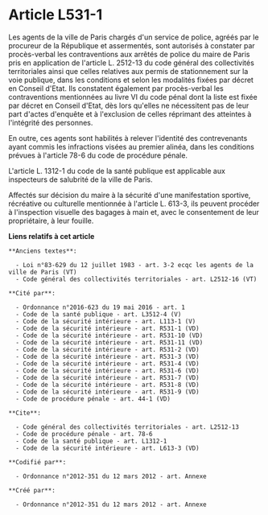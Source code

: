 # Article L531-1

Les agents de la ville de Paris chargés d'un service de police, agréés par le procureur de la République et assermentés, sont
autorisés à constater par procès-verbal les contraventions aux arrêtés de police du maire de Paris pris en application de
l'article L. 2512-13 du code général des collectivités territoriales ainsi que celles relatives aux permis de stationnement
sur la voie publique, dans les conditions et selon les modalités fixées par décret en Conseil d'Etat. Ils constatent
également par procès-verbal les contraventions mentionnées au livre VI du code pénal dont la liste est fixée par décret en
Conseil d'Etat, dès lors qu'elles ne nécessitent pas de leur part d'actes d'enquête et à l'exclusion de celles réprimant des
atteintes à l'intégrité des personnes. 

En outre, ces agents sont habilités à relever l'identité des contrevenants ayant commis les infractions visées au premier
alinéa, dans les conditions prévues à l'article 78-6 du code de procédure pénale. 

L'article L. 1312-1 du code de la santé publique est applicable aux inspecteurs de salubrité de la ville de Paris. 

Affectés sur décision du maire à la sécurité d'une manifestation sportive, récréative ou culturelle mentionnée à l'article L.
613-3, ils peuvent procéder à l'inspection visuelle des bagages à main et, avec le consentement de leur propriétaire, à leur
fouille.

**Liens relatifs à cet article**

	**Anciens textes**:

	  - Loi n°83-629 du 12 juillet 1983 - art. 3-2 ecqc les agents de la ville de Paris (VT)
	  - Code général des collectivités territoriales - art. L2512-16 (VT)

	**Cité par**:

	  - Ordonnance n°2016-623 du 19 mai 2016 - art. 1
	  - Code de la santé publique - art. L3512-4 (V)
	  - Code de la sécurité intérieure - art. L113-1 (V)
	  - Code de la sécurité intérieure - art. R531-1 (VD)
	  - Code de la sécurité intérieure - art. R531-10 (VD)
	  - Code de la sécurité intérieure - art. R531-11 (VD)
	  - Code de la sécurité intérieure - art. R531-2 (VD)
	  - Code de la sécurité intérieure - art. R531-3 (VD)
	  - Code de la sécurité intérieure - art. R531-4 (VD)
	  - Code de la sécurité intérieure - art. R531-6 (VD)
	  - Code de la sécurité intérieure - art. R531-7 (VD)
	  - Code de la sécurité intérieure - art. R531-8 (VD)
	  - Code de la sécurité intérieure - art. R531-9 (VD)
	  - Code de procédure pénale - art. 44-1 (VD)

	**Cite**:

	  - Code général des collectivités territoriales - art. L2512-13
	  - Code de procédure pénale - art. 78-6
	  - Code de la santé publique - art. L1312-1
	  - Code de la sécurité intérieure - art. L613-3 (VD)

	**Codifié par**:

	  - Ordonnance n°2012-351 du 12 mars 2012 - art. Annexe

	**Créé par**:

	  - Ordonnance n°2012-351 du 12 mars 2012 - art. Annexe
